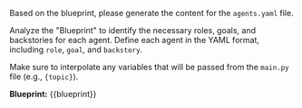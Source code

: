 Based on the blueprint, please generate the content for the `agents.yaml` file.

Analyze the "Blueprint" to identify the necessary roles, goals, and backstories for each agent. Define each agent in the YAML format, including `role`, `goal`, and `backstory`.

Make sure to interpolate any variables that will be passed from the `main.py` file (e.g., `{topic}`).

**Blueprint:**
{{blueprint}}